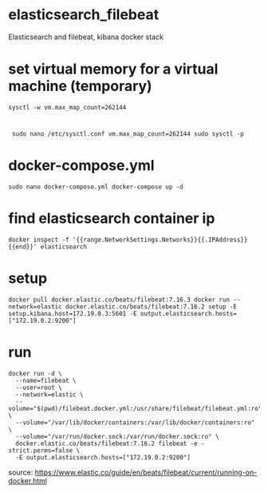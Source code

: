 # elasticsearch_filebeat
Elasticsearch and filebeat, kibana docker stack

# set virtual memory for a virtual machine (temporary)
``
sysctl -w vm.max_map_count=262144
``

# 
`` 
sudo nano /etc/sysctl.conf
vm.max_map_count=262144
sudo sysctl -p
``

# docker-compose.yml
``
sudo nano docker-compose.yml
docker-compose up -d
``

# find elasticsearch container ip
``
docker inspect -f '{{range.NetworkSettings.Networks}}{{.IPAddress}}{{end}}' elasticsearch
``
# setup 
``
docker pull docker.elastic.co/beats/filebeat:7.16.3
docker run --network=elastic docker.elastic.co/beats/filebeat:7.16.2 setup -E setup.kibana.host=172.19.0.3:5601 -E output.elasticsearch.hosts=["172.19.0.2:9200"]
``

# run
```
docker run -d \
  --name=filebeat \
  --user=root \
  --network=elastic \
  --volume="$(pwd)/filebeat.docker.yml:/usr/share/filebeat/filebeat.yml:ro" \
  --volume="/var/lib/docker/containers:/var/lib/docker/containers:ro" \
  --volume="/var/run/docker.sock:/var/run/docker.sock:ro" \
  docker.elastic.co/beats/filebeat:7.16.2 filebeat -e -strict.perms=false \
  -E output.elasticsearch.hosts=["172.19.0.2:9200"]
```

source: https://www.elastic.co/guide/en/beats/filebeat/current/running-on-docker.html


